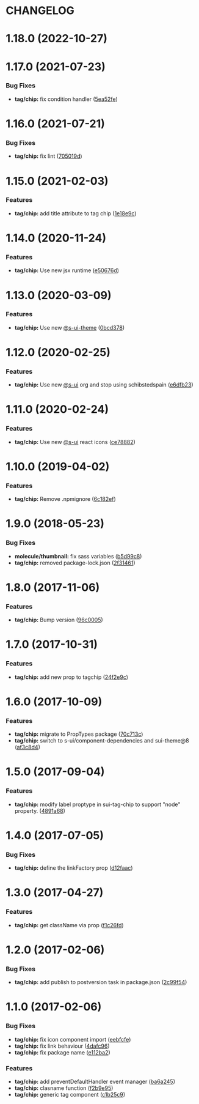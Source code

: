 # CHANGELOG

# 1.18.0 (2022-10-27)



# 1.17.0 (2021-07-23)


### Bug Fixes

* **tag/chip:** fix condition handler ([5ea52fe](https://github.com/SUI-Components/adevinta-spain-components/commit/5ea52fefa600973ab47a04e4baf64f04a554c20a))



# 1.16.0 (2021-07-21)


### Bug Fixes

* **tag/chip:** fix lint ([705019d](https://github.com/SUI-Components/adevinta-spain-components/commit/705019d17737ce12fdb91a06bbee79319ceaa6c6))



# 1.15.0 (2021-02-03)


### Features

* **tag/chip:** add title attribute to tag chip ([1e18e9c](https://github.com/SUI-Components/adevinta-spain-components/commit/1e18e9ca448cd647cf1fc34533057d2b3a342f3d))



# 1.14.0 (2020-11-24)


### Features

* **tag/chip:** Use new jsx runtime ([e50676d](https://github.com/SUI-Components/adevinta-spain-components/commit/e50676d2bd22f4c5a3244280f2842fb38b7e325c))



# 1.13.0 (2020-03-09)


### Features

* **tag/chip:** Use new [@s-ui-theme](https://github.com/s-ui-theme) ([0bcd378](https://github.com/SUI-Components/adevinta-spain-components/commit/0bcd37810ef672d518afa19e18e7c52ed7c088cb))



# 1.12.0 (2020-02-25)


### Features

* **tag/chip:** Use new [@s-ui](https://github.com/s-ui) org and stop using schibstedspain ([e6dfb23](https://github.com/SUI-Components/adevinta-spain-components/commit/e6dfb2333d940eac073f1fe51b35eca57d949e54))



# 1.11.0 (2020-02-24)


### Features

* **tag/chip:** Use new [@s-ui](https://github.com/s-ui) react icons ([ce78882](https://github.com/SUI-Components/adevinta-spain-components/commit/ce78882d68080811b4ff2ad905548d854b886823))



# 1.10.0 (2019-04-02)


### Features

* **tag/chip:** Remove .npmignore ([6c182ef](https://github.com/SUI-Components/adevinta-spain-components/commit/6c182efb9e06eb9cfa69ee432657c2b7310d1ce6))



# 1.9.0 (2018-05-23)


### Bug Fixes

* **molecule/thumbnail:** fix sass variables ([b5d99c8](https://github.com/SUI-Components/adevinta-spain-components/commit/b5d99c87760b1a3dd3768bf30c9e2ff4495a0503))
* **tag/chip:** removed package-lock.json ([2f31461](https://github.com/SUI-Components/adevinta-spain-components/commit/2f31461edb7ab9598cd0c27c415f8f7e6b033e7a))



# 1.8.0 (2017-11-06)


### Features

* **tag/chip:** Bump version ([96c0005](https://github.com/SUI-Components/adevinta-spain-components/commit/96c000562f46197653a4b1547e5a403218b4731b))



# 1.7.0 (2017-10-31)


### Features

* **tag/chip:** add new prop to tagchip ([24f2e9c](https://github.com/SUI-Components/adevinta-spain-components/commit/24f2e9c5002c6b1c411ec60df6fe7b7cbc8356c9))



# 1.6.0 (2017-10-09)


### Features

* **tag/chip:** migrate to PropTypes package ([70c713c](https://github.com/SUI-Components/adevinta-spain-components/commit/70c713c2b329be444be7a7b3c88d4aa9b28fae50))
* **tag/chip:** switch to s-ui/component-dependencies and sui-theme@8 ([af3c8d4](https://github.com/SUI-Components/adevinta-spain-components/commit/af3c8d49c81ba1589428b61c8c1697e87e8c0943))



# 1.5.0 (2017-09-04)


### Features

* **tag/chip:** modify label proptype in sui-tag-chip to support "node" property. ([4891a68](https://github.com/SUI-Components/adevinta-spain-components/commit/4891a68f61bec8d0ea9361b341753e58ecaf6dbf))



# 1.4.0 (2017-07-05)


### Bug Fixes

* **tag/chip:** define the linkFactory prop ([d12faac](https://github.com/SUI-Components/adevinta-spain-components/commit/d12faac4bb3edaafbb48ed5fe77ed8164279d2f4))



# 1.3.0 (2017-04-27)


### Features

* **tag/chip:** get className via prop ([f1c26fd](https://github.com/SUI-Components/adevinta-spain-components/commit/f1c26fd0bb0f9073e0df060222175615717b2dfe))



# 1.2.0 (2017-02-06)


### Bug Fixes

* **tag/chip:** add publish to postversion task in package.json ([2c99f54](https://github.com/SUI-Components/adevinta-spain-components/commit/2c99f54f344057d9e56264533689d9697e6138f7))



# 1.1.0 (2017-02-06)


### Bug Fixes

* **tag/chip:** fix icon component import ([eebfcfe](https://github.com/SUI-Components/adevinta-spain-components/commit/eebfcfe26a375d92308ee7ac8c6cb7c51c0886da))
* **tag/chip:** fix link behaviour ([4dafc96](https://github.com/SUI-Components/adevinta-spain-components/commit/4dafc96efcff92d8a2a9e24bc0bc9945884c1d0a))
* **tag/chip:** fix package name ([e112ba2](https://github.com/SUI-Components/adevinta-spain-components/commit/e112ba2b50eac83773013fe11b62ed9a5517feea))


### Features

* **tag/chip:** add preventDefaultHandler event manager ([ba6a245](https://github.com/SUI-Components/adevinta-spain-components/commit/ba6a2456e984a2370b2c4ce8d6dd7ccd29e424b6))
* **tag/chip:** clasname function ([f2b9e95](https://github.com/SUI-Components/adevinta-spain-components/commit/f2b9e955ece98e6bd94ce3c48731661f722daa72))
* **tag/chip:** generic tag component ([c1b25c9](https://github.com/SUI-Components/adevinta-spain-components/commit/c1b25c955a1fdc5faaeec4ae8d8673ceda3d084b))




